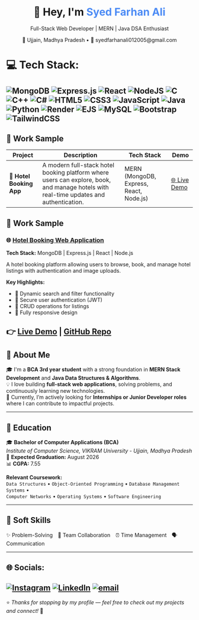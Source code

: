<h1 align="center">👋 Hey, I'm <span style="color:#4C8BF5;">Syed Farhan Ali</span></h1>
<p align="center">
  Full-Stack Web Developer | MERN | Java DSA Enthusiast
</p>
<p align="center">
  📍 Ujjain, Madhya Pradesh • 📧 syedfarhanali012005@gmail.com  
</p>

# 💻 Tech Stack:
![MongoDB](https://img.shields.io/badge/MongoDB-%234ea94b.svg?style=for-the-badge&logo=mongodb&logoColor=white) ![Express.js](https://img.shields.io/badge/express.js-%23404d59.svg?style=for-the-badge&logo=express&logoColor=%2361DAFB) ![React](https://img.shields.io/badge/react-%2320232a.svg?style=for-the-badge&logo=react&logoColor=%2361DAFB) ![NodeJS](https://img.shields.io/badge/node.js-6DA55F?style=for-the-badge&logo=node.js&logoColor=white) ![C](https://img.shields.io/badge/c-%2300599C.svg?style=for-the-badge&logo=c&logoColor=white) ![C++](https://img.shields.io/badge/c++-%2300599C.svg?style=for-the-badge&logo=c%2B%2B&logoColor=white) ![C#](https://img.shields.io/badge/c%23-%23239120.svg?style=for-the-badge&logo=csharp&logoColor=white) ![HTML5](https://img.shields.io/badge/html5-%23E34F26.svg?style=for-the-badge&logo=html5&logoColor=white) ![CSS3](https://img.shields.io/badge/css3-%231572B6.svg?style=for-the-badge&logo=css3&logoColor=white) ![JavaScript](https://img.shields.io/badge/javascript-%23323330.svg?style=for-the-badge&logo=javascript&logoColor=%23F7DF1E) ![Java](https://img.shields.io/badge/java-%23ED8B00.svg?style=for-the-badge&logo=openjdk&logoColor=white) ![Python](https://img.shields.io/badge/python-3670A0?style=for-the-badge&logo=python&logoColor=ffdd54) ![Render](https://img.shields.io/badge/Render-%46E3B7.svg?style=for-the-badge&logo=render&logoColor=white) ![EJS](https://img.shields.io/badge/ejs-%23B4CA65.svg?style=for-the-badge&logo=ejs&logoColor=black)   ![MySQL](https://img.shields.io/badge/mysql-4479A1.svg?style=for-the-badge&logo=mysql&logoColor=white) ![Bootstrap](https://img.shields.io/badge/bootstrap-%238511FA.svg?style=for-the-badge&logo=bootstrap&logoColor=white) ![TailwindCSS](https://img.shields.io/badge/tailwindcss-%2338B2AC.svg?style=for-the-badge&logo=tailwind-css&logoColor=white)
---
## 💼 Work Sample

| Project | Description | Tech Stack | Demo |
|----------|--------------|-------------|------|
| 🏨 **Hotel Booking App** | A modern full-stack hotel booking platform where users can explore, book, and manage hotels with real-time updates and authentication. | MERN (MongoDB, Express, React, Node.js) | [🌐 Live Demo](https://majorproject-cp9a.onrender.com/listings) |

## 💼 Work Sample

### 🌐 [Hotel Booking Web Application](https://majorproject-cp9a.onrender.com/listings)
**Tech Stack:** MongoDB | Express.js | React | Node.js  

A hotel booking platform allowing users to browse, book, and manage hotel listings with authentication and image uploads.  

**Key Highlights:**
- 🧭 Dynamic search and filter functionality  
- 🔐 Secure user authentication (JWT)  
- 🏨 CRUD operations for listings  
- 📱 Fully responsive design  

👉 **[Live Demo](https://majorproject-cp9a.onrender.com/listings)** | [GitHub Repo](https://github.com/syedfarhan-ali/MajorProject)
---
## 🚀 About Me

🎓 I'm a **BCA 3rd year student** with a strong foundation in **MERN Stack Development** and **Java Data Structures & Algorithms**.  
💡 I love building **full-stack web applications**, solving problems, and continuously learning new technologies.  
🌱 Currently, I’m actively looking for **Internships or Junior Developer roles** where I can contribute to impactful projects.

---
## 🏫 Education

🎓 **Bachelor of Computer Applications (BCA)**  
*Institute of Computer Science, VIKRAM University - Ujjain, Madhya Pradesh*  
📅 **Expected Graduation:** August 2026  
📊 **CGPA:** 7.55

**Relevant Coursework:**  
`Data Structures` • `Object-Oriented Programming` • `Database Management Systems` •  
`Computer Networks` • `Operating Systems` • `Software Engineering`

---

## 🤝 Soft Skills

✨ Problem-Solving 🤝 Team Collaboration ⏰ Time Management 🗣️ Communication

---
## 🌐 Socials:
[![Instagram](https://img.shields.io/badge/Instagram-%23E4405F.svg?logo=Instagram&logoColor=white)](https://instagram.com/_syedfarhanali) [![LinkedIn](https://img.shields.io/badge/LinkedIn-%230077B5.svg?logo=linkedin&logoColor=white)](https://linkedin.com/in/syedfarhan-ali) [![email](https://img.shields.io/badge/Email-D14836?logo=gmail&logoColor=white)](mailto:syedfarhanali012005@gmail.com) 
---
⭐ *Thanks for stopping by my profile — feel free to check out my projects and connect!* 🚀
